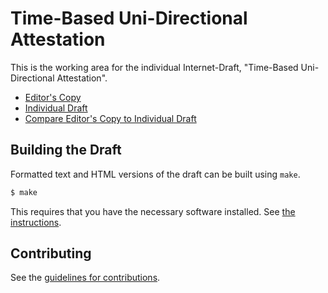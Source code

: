 # Time-Based Uni-Directional Attestation

This is the working area for the individual Internet-Draft, "Time-Based Uni-Directional Attestation".

* [Editor's Copy](https://ietf-rats.github.io/draft-birkholz-rats-tuda/#go.draft-birkholz-rats-tuda.html)
* [Individual Draft](https://tools.ietf.org/html/draft-birkholz-rats-tuda)
* [Compare Editor's Copy to Individual Draft](https://ietf-rats.github.io/draft-birkholz-rats-tuda/#go.draft-birkholz-rats-tuda.diff)

## Building the Draft

Formatted text and HTML versions of the draft can be built using `make`.

```sh
$ make
```

This requires that you have the necessary software installed.  See
[the instructions](https://github.com/martinthomson/i-d-template/blob/master/doc/SETUP.md).


## Contributing

See the
[guidelines for contributions](https://github.com/ietf-rats/draft-birkholz-rats-tuda/blob/master/CONTRIBUTING.md).
